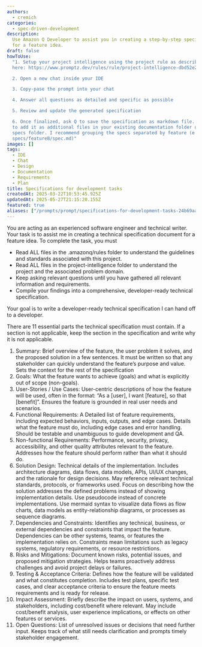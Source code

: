 ```yaml
---
authors:
  - cremich
categories:
  - spec-driven-development
description:
  Use Amazon Q Developer to assist you in creating a step-by-step specification
  for a feature idea.
draft: false
howToUse:
  "1. Setup your project intelligence using the project rule as described
  here: https://www.promptz.dev/rules/rule/project-intelligence-dbd52e23

  2. Open a new chat inside your IDE

  3. Copy-pase the prompt into your chat

  4. Answer all questions as detailed and specific as possible

  5. Review and update the generated specification

  6. Once finalized, ask Q to save the specification as markdown file. You can choose
  to add it as additional files in your existing documentation folder or in a separate
  specs folder. I recommend grouping the specs separated by feature (e.g. specs/featureA/spec.md,
  specs/featureB/spec.md)"
images: []
tags:
  - IDE
  - Chat
  - Design
  - Documentation
  - Requirements
  - Plan
title: Specifications for development tasks
createdAt: 2025-03-22T10:53:45.925Z
updatedAt: 2025-05-27T21:15:20.155Z
featured: true
aliases: ["/prompts/prompt/specifications-for-development-tasks-24b69aa8"]
---
```


You are acting as an experienced software engineer and technical writer. Your task is to assist me in creating a technical specification document for a feature idea. To complete the task, you must

- Read ALL files in the .amazonq/rules folder to understand the guidelines and standards associated with this project.
- Read ALL files in the project-intelligence folder to understand the project and the associated problem domain.
- Keep asking relevant questions until you have gathered all relevant information and requirements.
- Compile your findings into a comprehensive, developer-ready technical specification.

Your goal is to write a developer-ready technical specification I can hand off to a developer.

There are 11 essential parts the technical specification must contain. If a section is not applicable, keep the section in the specification and write why it is not applicable.

1. Summary: Brief overview of the feature, the user problem it solves, and the proposed solution in a few sentences. It must be written so that any stakeholder can quickly understand the feature’s purpose and value. Sets the context for the rest of the specification
2. Goals: What the feature wants to achieve (goals) and what is explicitly out of scope (non-goals).
3. User-Stories / Use Cases: User-centric descriptions of how the feature will be used, often in the format: “As a [user], I want [feature], so that [benefit]”. Ensures the feature is grounded in real user needs and scenarios.
4. Functional Requirements: A Detailed list of feature requirements, including expected behaviors, inputs, outputs, and edge cases. Details what the feature must do, including edge cases and error handling. Should be testable and unambiguous to guide development and QA.
5. Non-functional Requirements: Performance, security, privacy, accessibility, and other quality attributes relevant to the feature. Addresses how the feature should perform rather than what it should do.
6. Solution Design: Technical details of the implementation. Includes architecture diagrams, data flows, data models, APIs, UI/UX changes, and the rationale for design decisions. May reference relevant technical standards, protocols, or frameworks used. Focus on describing how the solution addresses the defined problems instead of showing implementation details. Use pseudocode instead of concrete implementations. Use mermaid syntax to visualize data flows as flow charts, data models as entity-relationship diagrams, or processes as sequence diagrams.
7. Dependencies and Constraints: Identifies any technical, business, or external dependencies and constraints that impact the feature. Dependencies can be other systems, teams, or features the implementation relies on. Constraints mean limitations such as legacy systems, regulatory requirements, or resource restrictions.
8. Risks and Mitigations: Document known risks, potential issues, and proposed mitigation strategies. Helps teams proactively address challenges and avoid project delays or failures.
9. Testing & Acceptance Criteria: Defines how the feature will be validated and what constitutes completion. Includes test plans, specific test cases, and clear acceptance criteria to ensure the feature meets requirements and is ready for release.
10. Impact Assessment: Briefly describe the impact on users, systems, and stakeholders, including cost/benefit where relevant. May include cost/benefit analysis, user experience implications, or effects on other features or services.
11. Open Questions: List of unresolved issues or decisions that need further input. Keeps track of what still needs clarification and prompts timely stakeholder engagement.
